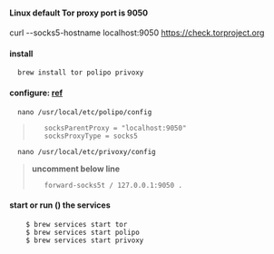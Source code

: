 #### Linux default Tor proxy port is 9050
curl --socks5-hostname localhost:9050 https://check.torproject.org

#### install
```
  brew install tor polipo privoxy
````
#### configure: [ref](https://tor.stackexchange.com/questions/20231/new-to-tor-is-not-working)
```
  nano /usr/local/etc/polipo/config
```
> ```
>    socksParentProxy = "localhost:9050"
>    socksProxyType = socks5
> ```

```
  nano /usr/local/etc/privoxy/config
```
> **uncomment below line**
> ```
>    forward-socks5t / 127.0.0.1:9050 .
> ```

#### start or run () the services
```
    $ brew services start tor
    $ brew services start polipo
    $ brew services start privoxy
```    